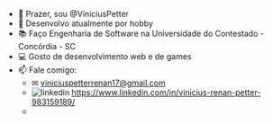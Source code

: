- 👋 Prazer, sou @ViniciusPetter
- 👀 Desenvolvo atualmente por hobby
- 📚 Faço Engenharia de Software na Universidade do Contestado - Concórdia - SC
- 💻 Gosto de desenvolvimento web e de games
- 📫 Fale comigo:
	- ✉ viniciuspetterrenan17@gmail.com
	- ![linkedin](https://user-images.githubusercontent.com/71847367/179857173-6a307ce7-6764-4596-826d-683d31e00aa7.png) https://www.linkedin.com/in/vinicius-renan-petter-983159189/
	- 

<!---
ViniciusPetter/ViniciusPetter is a ✨ special ✨ repository because its `README.md` (this file) appears on your GitHub profile.
You can click the Preview link to take a look at your changes.
--->
